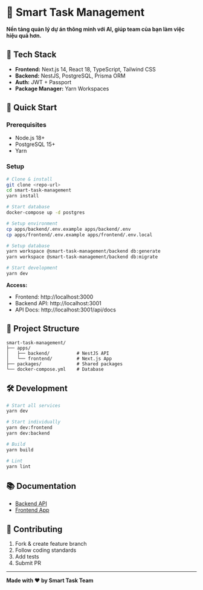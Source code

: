 # 🚀 Smart Task Management

**Nền tảng quản lý dự án thông minh với AI, giúp team của bạn làm việc hiệu quả hơn.**

## 🎯 Tech Stack

- **Frontend:** Next.js 14, React 18, TypeScript, Tailwind CSS
- **Backend:** NestJS, PostgreSQL, Prisma ORM
- **Auth:** JWT + Passport
- **Package Manager:** Yarn Workspaces

## 🚀 Quick Start

### Prerequisites
- Node.js 18+
- PostgreSQL 15+
- Yarn

### Setup

```bash
# Clone & install
git clone <repo-url>
cd smart-task-management
yarn install

# Start database
docker-compose up -d postgres

# Setup environment
cp apps/backend/.env.example apps/backend/.env
cp apps/frontend/.env.example apps/frontend/.env.local

# Setup database
yarn workspace @smart-task-management/backend db:generate
yarn workspace @smart-task-management/backend db:migrate

# Start development
yarn dev
```

**Access:**
- Frontend: http://localhost:3000
- Backend API: http://localhost:3001
- API Docs: http://localhost:3001/api/docs

## 📁 Project Structure

```
smart-task-management/
├── apps/
│   ├── backend/          # NestJS API
│   └── frontend/         # Next.js App
├── packages/             # Shared packages
└── docker-compose.yml    # Database
```

## 🛠️ Development

```bash
# Start all services
yarn dev

# Start individually
yarn dev:frontend
yarn dev:backend

# Build
yarn build

# Lint
yarn lint
```

## 📚 Documentation

- [Backend API](./apps/backend/README.md)
- [Frontend App](./apps/frontend/README.md)

## 🤝 Contributing

1. Fork & create feature branch
2. Follow coding standards
3. Add tests
4. Submit PR

---

**Made with ❤️ by Smart Task Team**